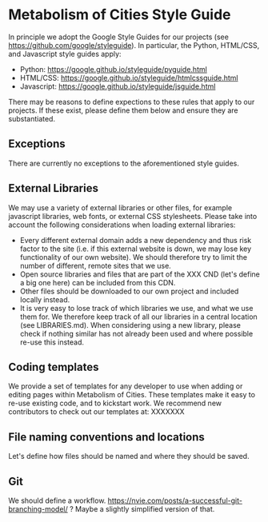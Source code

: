 # Metabolism of Cities Style Guide

In principle we adopt the Google Style Guides for our projects (see https://github.com/google/styleguide). In particular, the Python, HTML/CSS, and Javascript style guides apply:

- Python: https://google.github.io/styleguide/pyguide.html
- HTML/CSS: https://google.github.io/styleguide/htmlcssguide.html
- Javascript: https://google.github.io/styleguide/jsguide.html

There may be reasons to define expections to these rules that apply to our projects. If these exist, please define them below and ensure they are substantiated. 

## Exceptions

There are currently no exceptions to the aforementioned style guides.

## External Libraries

We may use a variety of external libraries or other files, for example javascript libraries, web fonts, or external CSS stylesheets. Please take into account the following considerations when loading external libraries:

- Every different external domain adds a new dependency and thus risk factor to the site (i.e. if this external website is down, we may lose key functionality of our own website). We should therefore try to limit the number of different, remote sites that we use.
- Open source libraries and files that are part of the XXX CND (let's define a big one here) can be included from this CDN. 
- Other files should be downloaded to our own project and included locally instead.
- It is very easy to lose track of which libraries we use, and what we use them for. We therefore keep track of all our libraries in a central location (see LIBRARIES.md). When considering using a new library, please check if nothing similar has not already been used and where possible re-use this instead.

## Coding templates

We provide a set of templates for any developer to use when adding or editing pages within Metabolism of Cities. These templates make it easy to re-use existing code, and to kickstart work. We recommend new contributors to check out our templates at: XXXXXXX

## File naming conventions and locations

Let's define how files should be named and where they should be saved.

## Git 

We should define a workflow.
https://nvie.com/posts/a-successful-git-branching-model/ ?
Maybe a slightly simplified version of that.
